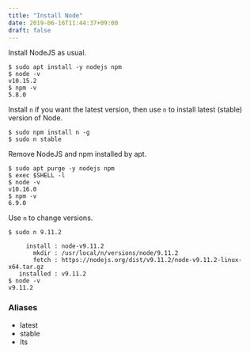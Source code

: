 ```yaml
---
title: "Install Node"
date: 2019-06-16T11:44:37+09:00
draft: false
---
```


Install NodeJS as usual.

```
$ sudo apt install -y nodejs npm
$ node -v
v10.15.2
$ npm -v
5.8.0
```

Install `n` if you want the latest version, then use `n` to install latest (stable) version of Node.

```
$ sudo npm install n -g
$ sudo n stable
```

Remove NodeJS and npm installed by apt.

```
$ sudo apt purge -y nodejs npm
$ exec $SHELL -l
$ node -v
v10.16.0
$ npm -v
6.9.0
```

Use `n` to change versions.

```
$ sudo n 9.11.2

     install : node-v9.11.2
       mkdir : /usr/local/n/versions/node/9.11.2
       fetch : https://nodejs.org/dist/v9.11.2/node-v9.11.2-linux-x64.tar.gz
   installed : v9.11.2
$ node -v
v9.11.2
```

### Aliases

* latest
* stable
* lts
